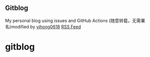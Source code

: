 ## Gitblog
My personal blog using issues and GitHub Actions (随意转载，无需署名)modified by [yihong0618](https://raw.githubusercontent.com/yihong0618/gitblog)
[RSS Feed](https://raw.githubusercontent.com/AllenPi/gitblog/master/feed.xml)


# gitblog
